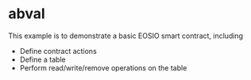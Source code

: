 # abval

This example is to demonstrate a basic EOSIO smart contract, including

- Define contract actions
- Define a table
- Perform read/write/remove operations on the table
